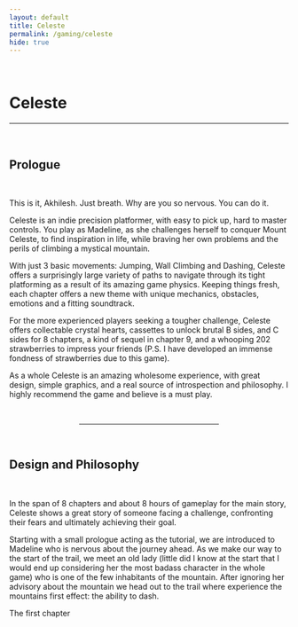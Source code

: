 ```yaml
---
layout: default
title: Celeste
permalink: /gaming/celeste
hide: true
---
```

<p><br></p>

Celeste
=========

<hr style="height:2px;border-width:0;color:gray;background-color:gray">

<br>

**Prologue**
--------

<br>

This is it, Akhilesh. Just breath. Why are you so nervous. You can do it.

Celeste is an indie precision platformer, with easy to pick up, hard to master controls. You play as Madeline, as she challenges herself to conquer Mount Celeste, to find inspiration in life, while braving her own problems and the perils of climbing a mystical mountain.

With just 3 basic movements: Jumping, Wall Climbing and Dashing, Celeste offers a surprisingly large variety of paths to navigate through its tight platforming as a result of its amazing game physics. Keeping things fresh, each chapter offers a new theme with unique mechanics, obstacles, emotions and a fitting soundtrack.

For the more experienced players seeking a tougher challenge, Celeste offers collectable crystal hearts, cassettes to unlock brutal B sides, and C sides for 8 chapters, a kind of sequel in chapter 9, and a whooping 202 strawberries to impress your friends (P.S. I have developed an immense fondness of strawberries due to this game).

As a whole Celeste is an amazing wholesome experience, with great design, simple graphics, and a real source of introspection and philosophy. I highly recommend the game and believe is a must play.

<br>

<hr style="width:50%; margin-left:25%">

<br>

**Design and Philosophy**
---------

<br>

In the span of 8 chapters and about 8 hours of gameplay for the main story, Celeste shows a great story of someone facing a challenge, confronting their fears and ultimately achieving their goal.

Starting with a small prologue acting as the tutorial, we are introduced to Madeline who is nervous about the journey ahead. As we make our way to the start of the trail, we meet an old lady (little did I know at the start that I would end up considering her the most badass character in the whole game) who is one of the few inhabitants of the mountain. After ignoring her advisory about the mountain we head out to the trail where experience the mountains first effect: the ability to dash.

The first chapter
